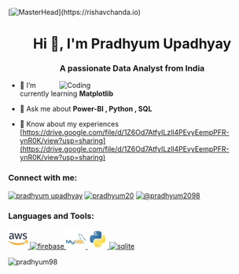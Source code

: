 [![MasterHead](https://1.bp.blogspot.com/-7A4WynwLsM...)](https://rishavchanda.io)
<h1 align="center">Hi 👋, I'm Pradhyum Upadhyay</h1>
<h3 align="center">A passionate Data Analyst from India</h3>
<img align="right" alt="Coding" width="400" src="https://cdni.iconscout.com/illustration/premium/thumb/contented-man-typing-on-laptop-8924335-7299818.png">

- 🌱 I’m currently learning **Matplotlib**

- 💬 Ask me about **Power-BI , Python , SQL**

- 📄 Know about my experiences [https://drive.google.com/file/d/1Z6Od7AtfyILzll4PEvyEempPFR-ynR0K/view?usp=sharing](https://drive.google.com/file/d/1Z6Od7AtfyILzll4PEvyEempPFR-ynR0K/view?usp=sharing)

<h3 align="left">Connect with me:</h3>
<p align="left">
<a href="https://linkedin.com/in/pradhyum upadhyay" target="blank"><img align="center" src="https://raw.githubusercontent.com/rahuldkjain/github-profile-readme-generator/master/src/images/icons/Social/linked-in-alt.svg" alt="pradhyum upadhyay" height="30" width="40" /></a>
<a href="https://instagram.com/pradhyum20" target="blank"><img align="center" src="https://raw.githubusercontent.com/rahuldkjain/github-profile-readme-generator/master/src/images/icons/Social/instagram.svg" alt="pradhyum20" height="30" width="40" /></a>
<a href="https://www.hackerrank.com/@pradhyum2098" target="blank"><img align="center" src="https://raw.githubusercontent.com/rahuldkjain/github-profile-readme-generator/master/src/images/icons/Social/hackerrank.svg" alt="@pradhyum2098" height="30" width="40" /></a>
</p>

<h3 align="left">Languages and Tools:</h3>
<p align="left"> <a href="https://aws.amazon.com" target="_blank" rel="noreferrer"> <img src="https://raw.githubusercontent.com/devicons/devicon/master/icons/amazonwebservices/amazonwebservices-original-wordmark.svg" alt="aws" width="40" height="40"/> </a> <a href="https://firebase.google.com/" target="_blank" rel="noreferrer"> <img src="https://www.vectorlogo.zone/logos/firebase/firebase-icon.svg" alt="firebase" width="40" height="40"/> </a> <a href="https://www.mysql.com/" target="_blank" rel="noreferrer"> <img src="https://raw.githubusercontent.com/devicons/devicon/master/icons/mysql/mysql-original-wordmark.svg" alt="mysql" width="40" height="40"/> </a> <a href="https://www.python.org" target="_blank" rel="noreferrer"> <img src="https://raw.githubusercontent.com/devicons/devicon/master/icons/python/python-original.svg" alt="python" width="40" height="40"/> </a> <a href="https://www.sqlite.org/" target="_blank" rel="noreferrer"> <img src="https://www.vectorlogo.zone/logos/sqlite/sqlite-icon.svg" alt="sqlite" width="40" height="40"/> </a> </p>

<p><img align="center" src="https://github-readme-stats.vercel.app/api/top-langs?username=pradhyum98&show_icons=true&locale=en&layout=compact" alt="pradhyum98" /></p>
